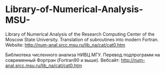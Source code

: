 # Library-of-Numerical-Analysis-MSU-
Library of Numerical Analysis of the Research Computing Center of the Moscow State University. Translation of subroutines into modern Fortran.
Website: http://num-anal.srcc.msu.ru/lib_na/cat/cat0.htm

Библиотека численного анализа НИВЦ МГУ. Перевод подпрограмм на современный Фортран (Fortran90 и выше).
Вебсайт: http://num-anal.srcc.msu.ru/lib_na/cat/cat0.htm
